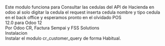 Este modulo funciona para Consultar las cedulas del API de Hacienda en odoo al solo digitar la cedula el request inserta cedula nombre y tipo cedula en el back office y esperamos pronto en el olvidado POS
<br>
12.0 para Odoo 12
<br>
Por Odoo CR, Factura Sempai y FSS Solutions
<br>
Instalacion
<br>
Instalar el modulo cr_customer_query de forma Habitual.
